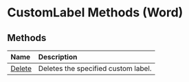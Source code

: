 
# CustomLabel Methods (Word)

## Methods



|**Name**|**Description**|
|:-----|:-----|
|[Delete](812c213f-c34e-883b-014c-fa558f1be45a.md)|Deletes the specified custom label.|
